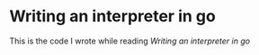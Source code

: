 # Writing an interpreter in go

This is the code I wrote while reading *Writing an interpreter in go* 
